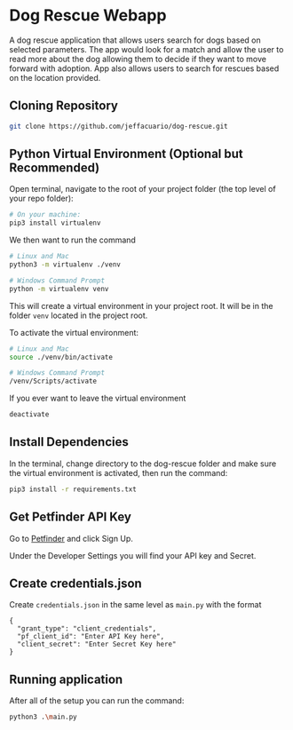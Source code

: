 # Dog Rescue Webapp

A dog rescue application that allows users search for dogs based on selected parameters. The app would look for a match and allow the user to read more about the dog allowing them to decide if they want to move forward with adoption. App also allows users to search for rescues based on the location provided.

## Cloning Repository

```bash
git clone https://github.com/jeffacuario/dog-rescue.git
```

## Python Virtual Environment (Optional but Recommended)

Open terminal, navigate to the root of your project folder (the top level of your repo folder):

```bash
# On your machine:
pip3 install virtualenv
```

We then want to run the command

```bash
# Linux and Mac
python3 -m virtualenv ./venv

# Windows Command Prompt
python -m virtualenv venv
```

This will create a virtual environment in your project root. It will be in the folder `venv` located in the project root.

To activate the virtual environment:

```bash
# Linux and Mac
source ./venv/bin/activate

# Windows Command Prompt
/venv/Scripts/activate
```

If you ever want to leave the virtual environment

```bash
deactivate
```

## Install Dependencies

In the terminal, change directory to the dog-rescue folder and make sure the virtual environment is activated, then run the command:

```bash
pip3 install -r requirements.txt
```

## Get Petfinder API Key

Go to [Petfinder](https://www.petfinder.com/developers/v2/docs/) and click Sign Up.

Under the Developer Settings you will find your API key and Secret.

## Create credentials.json

Create `credentials.json` in the same level as `main.py` with the format

```
{
  "grant_type": "client_credentials",
  "pf_client_id": "Enter API Key here",
  "client_secret": "Enter Secret Key here"
}
```

## Running application

After all of the setup you can run the command:

```bash
python3 .\main.py
```
